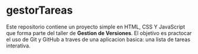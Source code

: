 # gestorTareas

Este repositorio contiene  un proyecto simple en HTML, CSS Y JavaScript que forma parte del taller de **Gestion de Versiones**. El objetivo es practocar el uso de Git y GitHub a traves de una aplicacion basica: una lista de tareas interativa.
